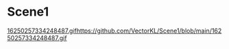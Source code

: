 # Scene1
[16250257334248487.gif](https://github.com/VectorKL/Scene1/blob/main/16250257334248487.gif)https://github.com/VectorKL/Scene1/blob/main/16250257334248487.gif

